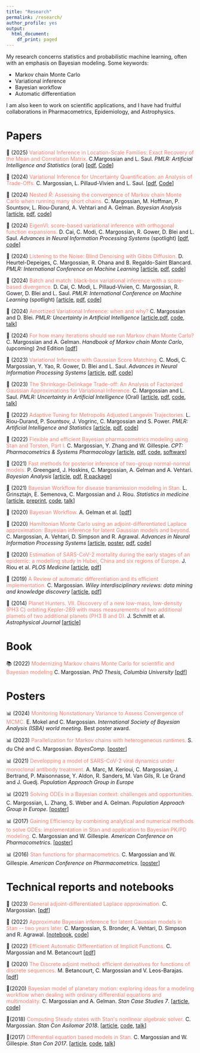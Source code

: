 ```yaml
---
title: "Research"
permalink: /research/
author_profile: yes
output:
  html_document:
    df_print: paged
---
```


My research concerns statistics and probabilistic machine learning, often with an emphasis on Bayesian modeling. Some keywords:

* Markov chain Monte Carlo
* Variational inference
* Bayesian workflow
* Automatic differentiation

I am also keen to work on scientific applications, and I have had fruitful collaborations in Pharmacometrics, Epidemiology, and Astrophysics.


# Papers

📄 (2025) <span style="color:Salmon">Variational Inference in Location-Scale Families: Exact Recovery of the Mean and Correlation Matrix.</span> C.Margossian and L. Saul. _PMLR: Artificial Intelligence and Statistics_ (oral) [[pdf](https://arxiv.org/abs/2410.11067), [Code](https://github.com/charlesm93/VI_location_robust)]

📄 (2024) <span style="color:Salmon">Variational Inference for Uncertainty Quantification: an Analysis of Trade-Offs.</span> C. Margossian, L. Pillaud-Vivien and L. Saul. [[pdf](https://arxiv.org/abs/2403.13748), [Code](https://github.com/charlesm93/VI-ordering)]

📄 (2024) <span style="color:Salmon">Nested $\widehat R$: Assessing the convergence of Markov chain Monte Carlo when running many short chains.</span> C. Margossian, M. Hoffman, P. Sountsov, L. Riou-Durand, A. Vehtari and A. Gelman. _Bayesian Analysis_ [[article](https://projecteuclid.org/journals/bayesian-analysis/advance-publication/Nested-R%cb%86--Assessing-the-Convergence-of-Markov-Chain-Monte/10.1214/24-BA1453.full), [pdf](https://arxiv.org/abs/2110.13017), [code](https://github.com/charlesm93/nested-rhat)]

📄 (2024) <span style="color:Salmon">EigenVI: score-based variational inference with orthogonal function expansions.</span> D. Cai, C. Modi, C. Margossian, R. Gower, D. Blei and L. Saul. _Advances in Neural Information Processing Systems_ (spotlight) [[pdf](https://arxiv.org/abs/2410.24054), [code](https://github.com/dicai/eigenVI)]

📄 (2024) <span style="color:Salmon">Listening to the Noise: Blind Denoising with Gibbs Diffusion.</span> D. Heurtel-Depeiges, C. Margossian, R. Ohana and B. Regaldo-Saint Blancard. _PMLR: International Conference on Machine Learning_ [[article](https://proceedings.mlr.press/v235/heurtel-depeiges24a.html), [pdf](https://arxiv.org/pdf/2402.19455.pdf), [code](https://github.com/rubenohana/Gibbs-Diffusion)]

📄 (2024) <span style="color:Salmon">Batch and match: black-box variational inference with a score-based divergence.</span> D. Cai, C. Modi, L. Pillaud-Vivien, C. Margossian, R. Gower, D. Blei and L. Saul. _PMLR: International Conference on Machine Learning_ (spotlight) [[article](https://proceedings.mlr.press/v235/cai24d.html), [pdf](https://arxiv.org/abs/2402.14758), [code](https://github.com/modichirag/GSM-VI)]

📄 (2024) <span style="color:Salmon">Amortized Variational Inference: when and why?</span> C. Margossian and D. Blei. _PMLR: Uncertainty in Artificial Intelligence_ [[article](https://proceedings.mlr.press/v244/margossian24a.html),[pdf](https://arxiv.org/abs/2307.11018), [code](https://github.com/charlesm93/AVI-when-and-why), [talk](https://www.youtube.com/watch?v=vluu7BxA6js)]

📄 (2024) <span style="color:Salmon">For how many iterations should we run Markov chain Monte Carlo?</span> C. Margossian and A. Gelman. _Handbook of Markov chain Monte Carlo_, (upcoming) 2nd Edition [[pdf](https://arxiv.org/abs/2311.02726)]

📄 (2023) <span style="color:Salmon">Variational Inference with Gaussian Score Matching.</span> C. Modi, C. Margossian, Y. Yao, R. Gower, D. Blei and L. Saul. _Advances in Neural Information Processing Systems_  [[article](https://proceedings.neurips.cc/paper_files/paper/2023/hash/5f9453c4848b89d4d8c5d6041f5fb9ec-Abstract-Conference.html), [pdf](https://arxiv.org/abs/2307.07849), [code](https://github.com/modichirag/GSM-VI)]

📄 (2023) <span style="color:Salmon">The Shrinkage-Delinkage Trade-off: An Analysis of Factorized Gaussian Approximations for Variational Inference.</span> C. Margossian and L. Saul. _PMLR: Uncertainty in Artificial Intelligence_ (Oral) [[article](https://proceedings.mlr.press/v216/margossian23a/margossian23a.pdf), [pdf](https://arxiv.org/abs/2302.09163), [code](https://github.com/charlesm93/variance-delinkage), [talk](https://www.youtube.com/watch?v=2q5azatd-Ko)]

📄 (2022) <span style="color:Salmon">Adaptive Tuning for Metropolis Adjusted Langevin Trajectories.</span> L. Riou-Durand, P. Sountsov, J. Vogrinc, C. Margossian and S. Power. _PMLR: Artificial Intelligence and Statistics_ [[article](https://proceedings.mlr.press/v206/riou-durand23a/riou-durand23a.pdf), [pdf](https://arxiv.org/abs/2210.12200), [code](https://github.com/tensorflow/probability/tree/main/discussion/adaptive_malt)]

📄 (2022) <span style="color:Salmon">Flexible and efficient Bayesian pharmacometrics modeling using Stan and Torsten, Part I.</span> C. Margossian, Y. Zhang and  W. Gillespie. _CPT: Pharmacometrics & Systems Pharmacology_ [[article](https://ascpt.onlinelibrary.wiley.com/doi/10.1002/psp4.12812), [pdf](https://arxiv.org/abs/2109.10184), [code](https://github.com/metrumresearchgroup/torsten_tutorial_1_supplementary), [software](https://metrumresearchgroup.github.io/Torsten/)]

📄 (2021) <span style="color:Salmon">Fast methods for posterior inference of two-group normal-normal models.</span> P. Greengard, J. Hoskins, C. Margossian, A. Gelman and A. Vehtari. _Bayesian Analysis_ [[article]( https://projecteuclid.org/journals/bayesian-analysis/advance-publication/Fast-Methods-for-Posterior-Inference-of-Two-Group-Normal-Normal/10.1214/22-BA1329.full), [pdf](https://arxiv.org/abs/2110.03055), [R package](https://github.com/pgree/fastNoNo)]

📄 (2021) <span style="color:Salmon">Bayesian Workflow for disease transmission modeling in Stan.</span> L. Grinsztajn, E. Semenova, C. Margossian and J. Riou. _Statistics in medicine_
[[article](https://onlinelibrary.wiley.com/doi/10.1002/sim.9164), [preprint](https://arxiv.org/abs/2006.02985),
[code](https://github.com/stan-dev/example-models/tree/master/knitr/disease_transmission),
[talk](https://www.youtube.com/watch?v=unHZhfur5Sc)]

📄 (2020) <span style="color:Salmon">Bayesian Workflow.</span> A. Gelman et al. [[pdf](https://arxiv.org/abs/2011.01808)]

📄 (2020) <span style="color:Salmon">Hamiltonian Monte Carlo using an adjoint-differentiated Laplace approximation: Bayesian inference for latent Gaussian models and beyond.</span> C. Margossian, A. Vehtari, D. Simpson and R. Agrawal. _Advances in Neural Information Processing Systems_ [[article](https://proceedings.neurips.cc/paper/2020/hash/673de96b04fa3adcae1aacda704217ef-Abstract.html), [poster](http://charlesm93.github.io/files/poster_ela.pdf), [pdf](https://arxiv.org/abs/2004.12550),
[code](https://github.com/charlesm93/laplace_manuscript)]

📄 (2020) <span style="color:Salmon">Estimation of SARS-CoV-2 mortality during the early stages of an epidemic: a modelling study in Hubei, China and six regions of Europe.</span> J. Riou et al. _PLOS Medicine_ [[article](https://journals.plos.org/plosmedicine/article?id=10.1371/journal.pmed.1003189),
[pdf](https://www.medrxiv.org/content/10.1101/2020.03.04.20031104v2)]

📄 (2019) <span style="color:Salmon">A Review of automatic differentiation and its efficient implementation.</span> C. Margossian. _Wiley interdisciplinary reviews: data mining and knowledge discovery_ [[article](https://onlinelibrary.wiley.com/doi/10.1002/widm.1305), [pdf](https://arxiv.org/abs/1811.05031)]

📄 (2014) <span style="color:Salmon">Planet Hunters. VII. Discovery of a new low-mass, low-density (PH3 C) orbiting Kepler-289
with mass measurements of two additional plamets of two additional planets (PH3 B and D).</span> J. Schmitt et al. _Astrophysical Journal_ [[article](http://iopscience.iop.org/article/10.1088/0004-637X/795/2/167/meta;jsessionid=43641D4C5B1CC7595015BE11DDF1239F.c1)]


# Book

📚 (2022) <span style="color:Salmon">Modernizing Markov chains Monte Carlo for scientific and Bayesian modeling</span> C. Margossian. _PhD Thesis, Columbia University_ [[pdf](https://charlesm93.github.io/files/thesis.pdf)]


# Posters

📊 (2024) <span style="color:Salmon">Monitoring Nonstationary Variance to Assess Convergence of MCMC.</span> E. Mokel and C. Margossian. *International Society of Bayesian Analysis (ISBA) world meeting*. Best poster award.

📊 (2023) <span style="color:Salmon">Parallelization for Markov chains with heterogeneous runtimes.</span> S. du Ché and C. Margossian. _BayesComp_. [[poster](http://charlesm93.github.io/files/Bayescomp_ode_chains.pdf)]

📊 (2021) <span style="color:Salmon">Developping a model of SARS-CoV-2 viral dynamics under monoclonal antibody treatment.</span> A. Marc, M. Kerioui, C. Margossian, J. Bertrand, P. Maisonnasse, Y. Aldon, R. Sanders, M. Van Gils, R. Le Grand and J. Guedj. _Population Approach Group in Europe_

📊 (2021) <span style="color:Salmon">Solving ODEs in a Bayesian context: challenges and opportunities.</span> C. Margossian, L. Zhang, S. Weber and A. Gelman. _Population Approach Group in Europe_. [[poster](http://charlesm93.github.io/files/BayesianODE.pdf)]

📊 (2017) <span style="color:Salmon">Gaining Efficiency by combining analytical and numerical methods to solve ODEs: implementation in Stan and application to Bayesian PK/PD modeling.</span> C. Margossian and W. Gillespie. _American Conference on Pharmacometrics_. [[poster](http://charlesm93.github.io/files/2017b-Margossian&Gillespie-mixed_solver.pdf)]

📊 (2016) <span style="color:Salmon">Stan functions for pharmacometrics.</span> C. Margossian and W. Gillespie. _American Conference on Pharmacometrics_. [[poster](http://charlesm93.github.io/files/2016-Margossian&Gillespie-stan_for_pmx.pdf)]


# Technical reports and notebooks

📝 (2023) <span style="color:Salmon">General adjoint-differentiated Laplace approximation.</span> C. Margossian. [[pdf](https://arxiv.org/abs/2306.14976)]

📝 (2022) <span style="color:Salmon">Approximate Bayesian inference for latent Gaussian models in Stan -- two years later.</span> C. Margossian, S. Bronder, A. Vehtari, D. Simpson and R. Agrawal. [[notebook](https://htmlpreview.github.io/?https://github.com/charlesm93/StanCon2020/blob/master/notebook-2022/lgm_stan.html#inst), [code](https://github.com/charlesm93/StanCon2020)]

📝 (2022) <span style="color:Salmon">Efficient Automatic Differentiation of Implicit Functions.</span> C. Margossian and M. Betancourt [[pdf](https://arxiv.org/abs/2112.14217)]

📝 (2020) <span style="color:Salmon">The Discrete adjoint method: efficient derivatives for functions of discrete sequences.</span> M. Betancourt, C. Margossian and V. Leos-Barajas. [[pdf](https://arxiv.org/abs/2002.00326)]

📝(2020) <span style="color:Salmon">Bayesian model of planetary motion: exploring ideas for a modeling workflow when dealing with ordinary differential equations and multimodality.</span> C. Margossian and A. Gelman. _Stan Case Studies 7_. [[article](https://mc-stan.org/users/documentation/case-studies/planetary_motion/planetary_motion.html), [code](https://github.com/stan-dev/example-models/tree/master/knitr/planetary_motion)]

📝(2018) <span style="color:Salmon">Computing Steady states with Stan's nonlinear algebraic solver.</span> C. Margossian. _Stan Con Asilomar 2018_. [[article](http://charlesm93.github.io/files/2018-Margossian.pdf), [code](https://github.com/stan-dev/stancon_talks/tree/master/2018/Contributed-Talks/08_margossian), [talk](https://www.youtube.com/watch?v=JhwZIX5ryw0&feature=youtu.be)]

📝(2017) <span style="color:Salmon">Differential equation based models in Stan.</span> C. Margossian and W. Gillespie. _Stan Con 2017_. [[article](http://mc-stan.org/events/stancon2017-notebooks/stancon2017-margossian-gillespie-ode.html), [code](https://github.com/stan-dev/stancon_talks/tree/master/2017/Contributed-Talks/05_margossian), [talk](https://www.youtube.com/watch?v=DJ0c7Bm5Djk&feature=youtu.be&t=2h53m26s)]
